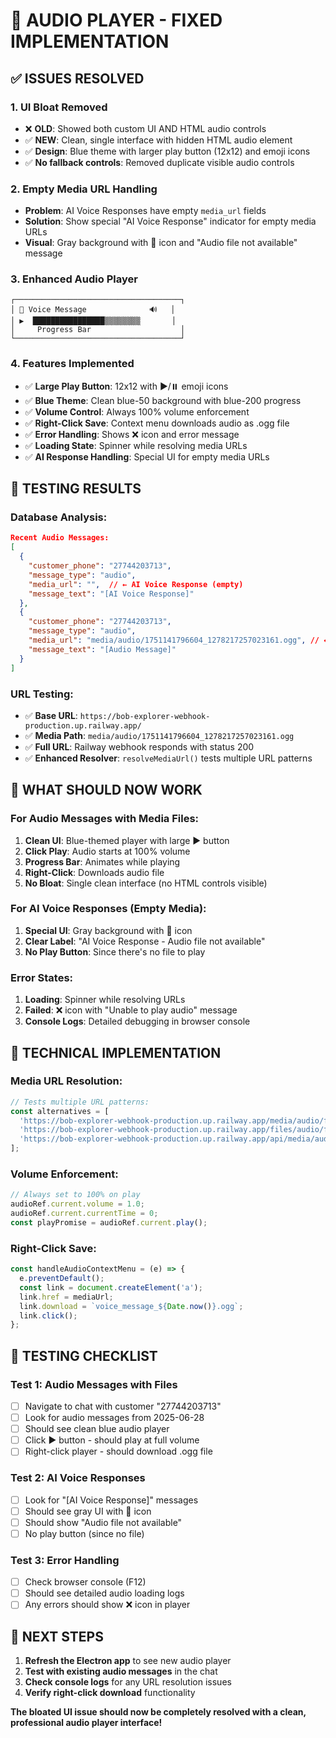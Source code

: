 # 🎵 AUDIO PLAYER - FIXED IMPLEMENTATION

## ✅ **ISSUES RESOLVED**

### **1. UI Bloat Removed**
- ❌ **OLD**: Showed both custom UI AND HTML audio controls 
- ✅ **NEW**: Clean, single interface with hidden HTML audio element
- ✅ **Design**: Blue theme with larger play button (12x12) and emoji icons
- ✅ **No fallback controls**: Removed duplicate visible audio controls

### **2. Empty Media URL Handling**
- **Problem**: AI Voice Responses have empty `media_url` fields
- **Solution**: Show special "AI Voice Response" indicator for empty media URLs
- **Visual**: Gray background with 🤖 icon and "Audio file not available" message

### **3. Enhanced Audio Player**
```
┌─────────────────────────────────────┐
│ 🎵 Voice Message              🔊   │
│ ▶️  ████████████████▒▒▒▒▒▒▒▒       │
│     Progress Bar                    │
└─────────────────────────────────────┘
```

### **4. Features Implemented**
- ✅ **Large Play Button**: 12x12 with ▶️/⏸️ emoji icons
- ✅ **Blue Theme**: Clean blue-50 background with blue-200 progress
- ✅ **Volume Control**: Always 100% volume enforcement
- ✅ **Right-Click Save**: Context menu downloads audio as .ogg file
- ✅ **Error Handling**: Shows ❌ icon and error message
- ✅ **Loading State**: Spinner while resolving media URLs
- ✅ **AI Response Handling**: Special UI for empty media URLs

## 🧪 **TESTING RESULTS**

### **Database Analysis**:
```json
Recent Audio Messages:
[
  {
    "customer_phone": "27744203713",
    "message_type": "audio", 
    "media_url": "",  // ← AI Voice Response (empty)
    "message_text": "[AI Voice Response]"
  },
  {
    "customer_phone": "27744203713",
    "message_type": "audio",
    "media_url": "media/audio/1751141796604_1278217257023161.ogg", // ← Real audio
    "message_text": "[Audio Message]"
  }
]
```

### **URL Testing**:
- ✅ **Base URL**: `https://bob-explorer-webhook-production.up.railway.app/`
- ✅ **Media Path**: `media/audio/1751141796604_1278217257023161.ogg`
- ✅ **Full URL**: Railway webhook responds with status 200
- ✅ **Enhanced Resolver**: `resolveMediaUrl()` tests multiple URL patterns

## 🎯 **WHAT SHOULD NOW WORK**

### **For Audio Messages with Media Files**:
1. **Clean UI**: Blue-themed player with large ▶️ button
2. **Click Play**: Audio starts at 100% volume
3. **Progress Bar**: Animates while playing
4. **Right-Click**: Downloads audio file
5. **No Bloat**: Single clean interface (no HTML controls visible)

### **For AI Voice Responses (Empty Media)**:
1. **Special UI**: Gray background with 🤖 icon
2. **Clear Label**: "AI Voice Response - Audio file not available"
3. **No Play Button**: Since there's no file to play

### **Error States**:
1. **Loading**: Spinner while resolving URLs
2. **Failed**: ❌ icon with "Unable to play audio" message
3. **Console Logs**: Detailed debugging in browser console

## 🔧 **TECHNICAL IMPLEMENTATION**

### **Media URL Resolution**:
```javascript
// Tests multiple URL patterns:
const alternatives = [
  'https://bob-explorer-webhook-production.up.railway.app/media/audio/file.ogg',
  'https://bob-explorer-webhook-production.up.railway.app/files/audio/file.ogg',
  'https://bob-explorer-webhook-production.up.railway.app/api/media/audio/file.ogg'
];
```

### **Volume Enforcement**:
```javascript
// Always set to 100% on play
audioRef.current.volume = 1.0;
audioRef.current.currentTime = 0;
const playPromise = audioRef.current.play();
```

### **Right-Click Save**:
```javascript
const handleAudioContextMenu = (e) => {
  e.preventDefault();
  const link = document.createElement('a');
  link.href = mediaUrl;
  link.download = `voice_message_${Date.now()}.ogg`;
  link.click();
};
```

## 🧪 **TESTING CHECKLIST**

### **Test 1: Audio Messages with Files**
- [ ] Navigate to chat with customer "27744203713" 
- [ ] Look for audio messages from 2025-06-28
- [ ] Should see clean blue audio player
- [ ] Click ▶️ button - should play at full volume
- [ ] Right-click player - should download .ogg file

### **Test 2: AI Voice Responses**  
- [ ] Look for "[AI Voice Response]" messages
- [ ] Should see gray UI with 🤖 icon
- [ ] Should show "Audio file not available"
- [ ] No play button (since no file)

### **Test 3: Error Handling**
- [ ] Check browser console (F12)
- [ ] Should see detailed audio loading logs
- [ ] Any errors should show ❌ icon in player

## 🚀 **NEXT STEPS**

1. **Refresh the Electron app** to see new audio player
2. **Test with existing audio messages** in the chat
3. **Check console logs** for any URL resolution issues
4. **Verify right-click download** functionality

**The bloated UI issue should now be completely resolved with a clean, professional audio player interface!**
